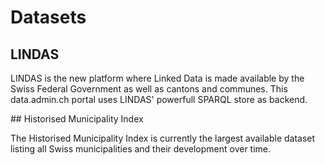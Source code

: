 # Datasets

## LINDAS

LINDAS is the new platform where Linked Data is made available by the Swiss Federal Government as well as cantons and communes. This data.admin.ch portal uses LINDAS' powerfull SPARQL store as backend.

## Historised Municipality Index

The Historised Municipality Index is currently the largest available dataset listing all Swiss municipalities and their development over time.
